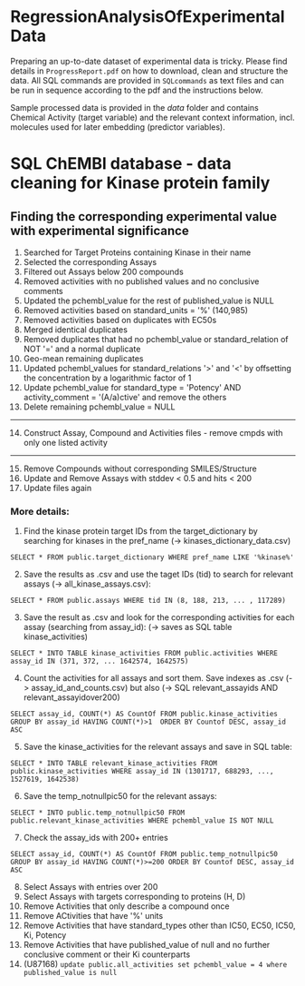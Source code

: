 # RegressionAnalysisOfExperimentalData

Preparing an up-to-date dataset of experimental data is tricky. Please find details in ```ProgressReport.pdf``` on how to download, clean and structure the data. All SQL commands are provided in ```SQLcommands``` as text files and can be run in sequence according to the pdf and the instructions below.

Sample processed data is provided in the *data* folder and contains Chemical Activity (target variable) and the relevant context information, incl. molecules used for later embedding (predictor variables).


# SQL ChEMBl database - data cleaning for Kinase protein family

## Finding the corresponding experimental value with experimental significance
1. Searched for Target Proteins containing Kinase in their name
2. Selected the corresponding Assays
3. Filtered out Assays below 200 compounds
4. Removed activities with no published values and no conclusive comments
5. Updated the pchembl_value for the rest of published_value is NULL
6. Removed activities based on standard_units = '%' (140,985)
7. Removed activities based on duplicates with EC50s
8. Merged identical duplicates
9. Removed duplicates that had no pchembl_value or standard_relation of NOT '=' and a normal duplicate
10. Geo-mean remaining duplicates
11. Updated pchembl_values for standard_relations '>' and '<' by offsetting the concentration by a logarithmic factor of 1
12. Update pchembl_value for standard_type = 'Potency' AND activity_comment = '(A/a)ctive' and remove the others
13. Delete remaining pchembl_value = NULL
----------------------------------------
14. Construct Assay, Compound and Activities files - remove cmpds with only one listed activity
----------------------------------------
15. Remove Compounds without corresponding SMILES/Structure 
16. Update and Remove Assays with stddev < 0.5 and hits < 200
17. Update files again

### More details:
1. Find the kinase protein target IDs from the target_dictionary by searching for kinases in the pref_name (-> kinases_dictionary_data.csv)

`SELECT * FROM public.target_dictionary
WHERE pref_name LIKE '%kinase%'`

2. Save the results as .csv and use the taget IDs (tid) to search for relevant assays (-> all_kinase_assays.csv): 

`SELECT * FROM public.assays
WHERE tid IN (8, 188, 213, ... , 117289)`

3. Save the result as .csv and look for the corresponding activities for each assay (searching from assay_id):
(-> saves as SQL table kinase_activities)

`SELECT * INTO TABLE kinase_activities FROM public.activities
WHERE assay_id IN (371, 372, ... 1642574, 1642575)`

4. Count the activities for all assays and sort them. Save indexes as .csv (-> assay_id_and_counts.csv) but also
(-> SQL relevant_assayids AND relevant_assayidover200)

`SELECT assay_id, COUNT(*) AS CountOf FROM public.kinase_activities
GROUP BY assay_id HAVING COUNT(*)>1 
ORDER BY Countof DESC, assay_id ASC`

5. Save the kinase_activities for the relevant assays and save in SQL table:

`SELECT * INTO TABLE relevant_kinase_activities FROM public.kinase_activities
WHERE assay_id IN (1301717, 688293, ..., 1527619, 1642538)`

6. Save the temp_notnullpic50 for the relevant assays:

`SELECT * INTO public.temp_notnullpic50 FROM public.relevant_kinase_activities
WHERE pchembl_value IS NOT NULL`

7. Check the assay_ids with 200+ entries

`SELECT assay_id, COUNT(*) AS CountOf FROM public.temp_notnullpic50
GROUP BY assay_id HAVING COUNT(*)>=200
ORDER BY Countof DESC, assay_id ASC`

8. Select Assays with entries over 200
9. Select Assays with targets corresponding to proteins (H, D)
10. Remove Activities that only describe a compound once
11. Remove ACtivities that have '%' units
12. Remove Activities that have standard_types other than IC50, EC50, IC50, Ki, Potency
13. Remove Activities that have published_value of null and no further conclusive comment or their Ki counterparts
14. (U87168)
`update public.all_activities
set pchembl_value = 4 where published_value is null`
